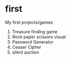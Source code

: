 # first
My first projects/games
1. Treasure finding game
2. Rock paper scissors visual
3. Password Generator
4. Ceaser Cipher
5. silent auction
   
